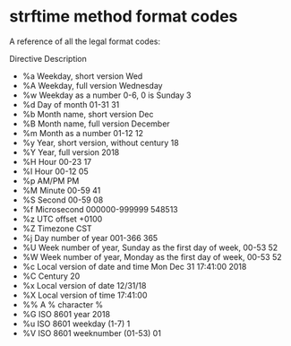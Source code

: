 # strftime method format codes

A reference of all the legal format codes:

Directive	Description	
* %a	Weekday, short version	Wed	
* %A	Weekday, full version	Wednesday	
* %w	Weekday as a number 0-6, 0 is Sunday	3	
* %d	Day of month 01-31	31	
* %b	Month name, short version	Dec	
* %B	Month name, full version	December	
* %m	Month as a number 01-12	12	
* %y	Year, short version, without century	18	
* %Y	Year, full version	2018	
* %H	Hour 00-23	17	
* %I	Hour 00-12	05	
* %p	AM/PM	PM	
* %M	Minute 00-59	41	
* %S	Second 00-59	08	
* %f	Microsecond 000000-999999	548513	
* %z	UTC offset	+0100	
* %Z	Timezone	CST	
* %j	Day number of year 001-366	365	
* %U	Week number of year, Sunday as the first day of week, 00-53	52	
* %W	Week number of year, Monday as the first day of week, 00-53	52	
* %c	Local version of date and time	Mon Dec 31 17:41:00 2018	
* %C	Century	20	
* %x	Local version of date	12/31/18	
* %X	Local version of time	17:41:00	
* %%	A % character	%	
* %G	ISO 8601 year	2018	
* %u	ISO 8601 weekday (1-7)	1	
* %V	ISO 8601 weeknumber (01-53)	01